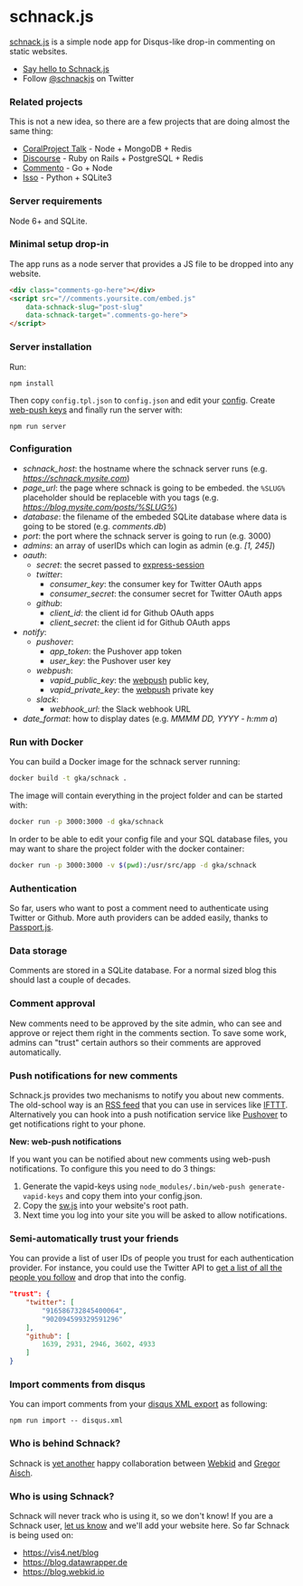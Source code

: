 # schnack.js

[schnack.js](https://dict.leo.org/englisch-deutsch/schnack) is a simple node app for Disqus-like drop-in commenting on static websites.

* [Say hello to Schnack.js](https://www.vis4.net/blog/2017/10/hello-schnack/)
* Follow [@schnackjs](https://twitter.com/schnackjs) on Twitter

### Related projects

This is not a new idea, so there are a few projects that are doing almost the same thing:

* [CoralProject Talk](https://github.com/coralproject/talk) - Node + MongoDB + Redis
* [Discourse](https://github.com/discourse/discourse) - Ruby on Rails + PostgreSQL + Redis
* [Commento](https://github.com/adtac/commento) - Go + Node
* [Isso](https://github.com/posativ/isso/) - Python + SQLite3

### Server requirements

Node 6+ and SQLite.

### Minimal setup drop-in

The app runs as a node server that provides a JS file to be dropped into any website.

```html
<div class="comments-go-here"></div>
<script src="//comments.yoursite.com/embed.js"
    data-schnack-slug="post-slug"
    data-schnack-target=".comments-go-here">
</script>
```
### Server installation

Run:

```
npm install
```

Then copy `config.tpl.json` to `config.json` and edit your [config](#configuration).
Create [web-push keys](https://github.com/gka/schnack#push-notifications-for-new-comments) and finally run the server with:

```
npm run server
```

### Configuration

- *schnack_host*: the hostname where the schnack server runs (e.g. *https://schnack.mysite.com*)
- *page_url*: the page where schnack is going to be embeded.
	the `%SLUG%` placeholder should be replaceble with you tags (e.g. *https://blog.mysite.com/posts/%SLUG%*)
- *database*: the filename of the embeded SQLite database where data is going to be stored (e.g. *comments.db*)
- *port*: the port where the schnack server is going to run (e.g. 3000)
- *admins*: an array of userIDs which can login as admin (e.g. *[1, 245]*)
- *oauth*:
	- *secret*: the secret passed to [express-session](https://github.com/expressjs/session#secret)
	- *twitter*: 
		- *consumer_key*: the consumer key for Twitter OAuth apps
		- *consumer_secret*: the consumer secret for Twitter OAuth apps
	- *github*:
		- *client_id*: the client id for Github OAuth apps
		- *client_secret*: the client id for Github OAuth apps
- *notify*:
	- *pushover*:
		- *app_token*: the Pushover app token
		- *user_key*: the Pushover user key
	- *webpush*:
		- *vapid_public_key*: the [webpush](https://github.com/gka/schnack#push-notifications-for-new-comments) public key,
		- *vapid_private_key*: the [webpush](https://github.com/gka/schnack#push-notifications-for-new-comments) private key
	- *slack*: 
		- *webhook_url*: the Slack webhook URL
- *date_format*: how to display dates (e.g. *MMMM DD, YYYY - h:mm a*)

### Run with Docker

You can build a Docker image for the schnack server running:

```sh
docker build -t gka/schnack .
```

The image will contain everything in the project folder and can be started with:

```sh
docker run -p 3000:3000 -d gka/schnack
```

In order to be able to edit your config file and your SQL database files, you may want to share the project folder with the docker container:

```sh
docker run -p 3000:3000 -v $(pwd):/usr/src/app -d gka/schnack
```


### Authentication

So far, users who want to post a comment need to authenticate using Twitter or Github. More auth providers can be added easily, thanks to [Passport.js](http://passportjs.org).

### Data storage

Comments are stored in a SQLite database. For a normal sized blog this should last a couple of decades.

### Comment approval

New comments need to be approved by the site admin, who can see and approve or reject them right in the comments section. To save some work, admins can "trust" certain authors so their comments are approved automatically.

### Push notifications for new comments

Schnack.js provides two mechanisms to notify you about new comments. The old-school way is an [RSS feed](https://github.com/gka/schnack/blob/master/src/server.js#L123-L141) that you can use in services like [IFTTT](https://ifttt.com). Alternatively you can hook into a push notification service like [Pushover](https://pushover.net) to get notifications right to your phone.

**New: web-push notifications**

If you want you can be notified about new comments using web-push notifications. To configure this you need to do 3 things:

1. Generate the vapid-keys using `node_modules/.bin/web-push generate-vapid-keys` and copy them into your config.json.
2. Copy the [sw.js](https://github.com/gka/schnack/blob/master/sw.js) into your website's root path.
3. Next time you log into your site you will be asked to allow notifications.

### Semi-automatically trust your friends

You can provide a list of user IDs of people you trust for each authentication provider. For instance, you could use the Twitter API to [get a list of all the people you follow](https://apigee.com/console/twitter?req=%7B%22resource%22%3A%22friends_ids%22%2C%22params%22%3A%7B%22query%22%3A%7B%22stringify_ids%22%3A%22true%22%2C%22cursor%22%3A%22-1%22%7D%2C%22template%22%3A%7B%7D%2C%22headers%22%3A%7B%7D%2C%22body%22%3A%7B%22attachmentFormat%22%3A%22mime%22%2C%22attachmentContentDisposition%22%3A%22form-data%22%7D%7D%2C%22verb%22%3A%22get%22%7D) and drop that into the config.

```json
"trust": {
	"twitter": [
		"916586732845400064",
		"902094599329591296"
	],
	"github": [
		1639, 2931, 2946, 3602, 4933
	]
}
```

### Import comments from disqus

You can import comments from your [disqus XML export](https://help.disqus.com/customer/portal/articles/472149-comments-export) as following:

```
npm run import -- disqus.xml
```

### Who is behind Schnack?

Schnack is [yet another](https://github.com/gka/canvid/) happy collaboration between [Webkid](https://webkid.io/) and [Gregor Aisch](https://www.vis4.net).

### Who is using Schnack?

Schnack will never track who is using it, so we don't know! If you are a Schnack user, [let us know](https://twitter.com/schnackjs) and we'll add your website here. So far Schnack is being used on:

* https://vis4.net/blog
* https://blog.datawrapper.de
* https://blog.webkid.io
